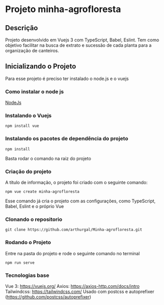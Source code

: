 # Projeto minha-agrofloresta

## Descrição

Projeto desenvolvido em Vuejs 3 com TypeScript, Babel, Eslint. Tem como objetivo facilitar na busca de extrato e sucessão de cada planta para a organização de canteiros.

## Inicializando o Projeto
Para esse projeto é preciso ter instalado o node.js e o vuejs

### Como instalar o node js
[NodeJs](https://nodejs.org/en/download/)

### Instalando o Vuejs
    npm install vue

### Instalando os pacotes de dependência do projeto
    npm install

Basta rodar o comando na raiz do projeto

### Criação do projeto
A título de informação, o projeto foi criado com o seguinte comando:

    npm vue create minha-agrofloresta

Esse comando já cria o projeto com as configurações, como TypeScript, Babel, Eslint e o próprio Vue

### Clonando o repositorio
    git clone https://github.com/arthurgal/Minha-agrofloresta.git

### Rodando o Projeto
Entre na pasta do projeto e rode o seguinte comando no terminal
    
    npm run serve

### Tecnologias base

Vue 3: https://vuejs.org/
Axios: https://axios-http.com/docs/intro
Tailwindcss: https://tailwindcss.com/
    Usado com postcss e autoprefixer (https://github.com/postcss/autoprefixer)